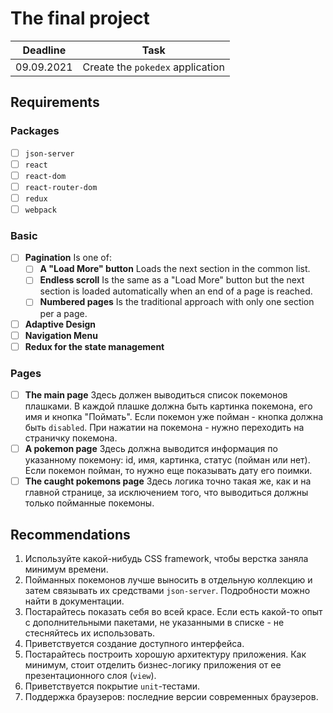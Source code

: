 # The final project

|  Deadline  |               Task               |
| :--------: | :------------------------------: |
| 09.09.2021 | Create the `pokedex` application |

## Requirements

### Packages

-   [ ] `json-server`
-   [ ] `react`
-   [ ] `react-dom`
-   [ ] `react-router-dom`
-   [ ] `redux`
-   [ ] `webpack`

### Basic

-   [ ] **Pagination** Is one of:
    -   [ ] **A "Load More" button** Loads the next section in the common list.
    -   [ ] **Endless scroll** Is the same as a "Load More" button but the next
            section is loaded automatically when an end of a page is reached.
    -   [ ] **Numbered pages** Is the traditional approach with only one section
            per a page.
-   [ ] **Adaptive Design**
-   [ ] **Navigation Menu**
-   [ ] **Redux for the state management**

### Pages

-   [ ] **The main page** Здесь должен выводиться список покемонов плашками.
        В каждой плашке должна быть картинка покемона, его имя и кнопка
        "Поймать". Если покемон уже пойман - кнопка должна быть `disabled`. При
        нажатии на покемона - нужно переходить на страничку покемона.
-   [ ] **A pokemon page** Здесь должна выводится информация по указанному
        покемону: id, имя, картинка, статус (пойман или нет). Если покемон
        пойман, то нужно еще показывать дату его поимки.
-   [ ] **The caught pokemons page** Здесь логика точно такая же, как и на
        главной странице, за исключением того, что выводиться должны только
        пойманные покемоны.

## Recommendations

1.  Используйте какой-нибудь CSS framework, чтобы верстка заняла минимум
    времени.
2.  Пойманных покемонов лучше выносить в отдельную коллекцию и затем связывать
    их средствами `json-server`. Подробности можно найти в документации.
3.  Постарайтесь показать себя во всей красе. Если есть какой-то опыт с
    дополнительными пакетами, не указанными в списке - не стесняйтесь их
    использовать.
4.  Приветствуется создание доступного интерфейса.
5.  Постарайтесь построить хорошую архитектуру приложения. Как минимум, стоит
    отделить бизнес-логику приложения от ее презентационного слоя (`view`).
6.  Приветствуется покрытие `unit`-тестами.
7.  Поддержка браузеров: последние версии современных браузеров.
